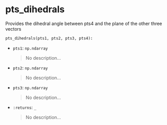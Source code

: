 # <a id="McUtils.Numputils.VectorOps.pts_dihedrals">pts_dihedrals</a>

Provides the dihedral angle between pts4 and the plane of the other three vectors

```python
pts_dihedrals(pts1, pts2, pts3, pts4): 
```

- `pts1`: `np.ndarray`
    >No description...
- `pts2`: `np.ndarray`
    >No description...
- `pts3`: `np.ndarray`
    >No description...
- `:returns`: `_`
    >No description...



